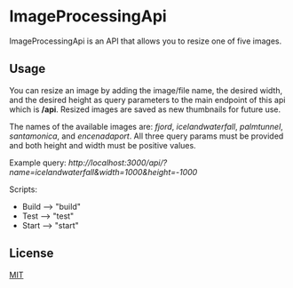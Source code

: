 # ImageProcessingApi

ImageProcessingApi is an API that allows you to resize one of five images. 

## Usage

You can resize an image by adding the image/file name, the desired width, and the desired height as query parameters to the main endpoint of this api which is **/api**. Resized images are saved as new thumbnails for future use. 

The names of the available images are: *fjord*, *icelandwaterfall*, *palmtunnel*, *santamonica*, and *encenadaport*. All three query params must be provided and both height and width must be positive values.

Example query: *http://localhost:3000/api/?name=icelandwaterfall&width=1000&height=-1000*

Scripts:
- Build --> "build"
- Test --> "test"
- Start --> "start"


## License
[MIT](https://choosealicense.com/licenses/mit/)
